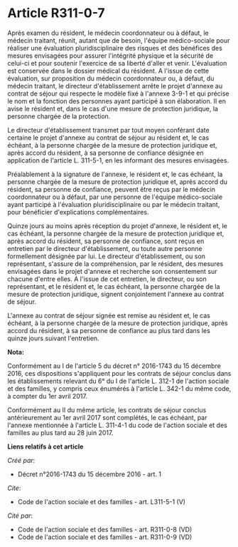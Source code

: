 # Article R311-0-7

Après examen du résident, le médecin coordonnateur ou à défaut, le médecin traitant, réunit, autant que de besoin, l'équipe
médico-sociale pour réaliser une évaluation pluridisciplinaire des risques et des bénéfices des mesures envisagées pour
assurer l'intégrité physique et la sécurité de celui-ci et pour soutenir l'exercice de sa liberté d'aller et venir.
L'évaluation est conservée dans le dossier médical du résident. A l'issue de cette évaluation, sur proposition du médecin
coordonnateur ou, à défaut, du médecin traitant, le directeur d'établissement arrête le projet d'annexe au contrat de séjour
qui respecte le modèle fixé à l'annexe 3-9-1 et qui précise le nom et la fonction des personnes ayant participé à son
élaboration. Il en avise le résident et, dans le cas d'une mesure de protection juridique, la personne chargée de la
protection. 

Le directeur d'établissement transmet par tout moyen conférant date certaine le projet d'annexe au contrat de séjour au
résident et, le cas échéant, à la personne chargée de la mesure de protection juridique et, après accord du résident, à sa
personne de confiance désignée en application de l'article L. 311-5-1, en les informant des mesures envisagées. 

Préalablement à la signature de l'annexe, le résident et, le cas échéant, la personne chargée de la mesure de protection
juridique et, après accord du résident, sa personne de confiance, peuvent être reçus par le médecin coordonnateur ou à
défaut, par une personne de l'équipe médico-sociale ayant participé à l'évaluation pluridisciplinaire ou par le médecin
traitant, pour bénéficier d'explications complémentaires. 

Quinze jours au moins après réception du projet d'annexe, le résident et, le cas échéant, la personne chargée de la mesure de
protection juridique et, après accord du résident, sa personne de confiance, sont reçus en entretien par le directeur
d'établissement, ou toute autre personne formellement désignée par lui. Le directeur d'établissement, ou son représentant,
s'assure de la compréhension, par le résident, des mesures envisagées dans le projet d'annexe et recherche son consentement
sur chacune d'entre elles. A l'issue de cet entretien, le directeur, ou son représentant, et le résident et, le cas échéant,
la personne chargée de la mesure de protection juridique, signent conjointement l'annexe au contrat de séjour. 

L'annexe au contrat de séjour signée est remise au résident et, le cas échéant, à la personne chargée de la mesure de
protection juridique, après accord du résident, à sa personne de confiance au plus tard dans les quinze jours suivant
l'entretien.

**Nota:**

Conformément au I de l'article 5 du décret n° 2016-1743 du 15 décembre 2016, ces dispositions s'appliquent pour les contrats
de séjour conclus dans les établissements relevant du 6° du I de l'article L. 312-1 de l'action sociale et des familles, y
compris ceux énumérés à l'article L. 342-1 du même code, à compter du 1er avril 2017.

Conformément au II du même article, les contrats de séjour conclus antérieurement au 1er avril 2017 sont complétés, le cas
échéant, par l'annexe mentionnée à l'article L. 311-4-1 du code de l'action sociale et des familles au plus tard au 28 juin
2017.

**Liens relatifs à cet article**

_Créé par_:

  - Décret n°2016-1743 du 15 décembre 2016 - art. 1

_Cite_:

  - Code de l'action sociale et des familles - art. L311-5-1 (V)

_Cité par_:

  - Code de l'action sociale et des familles - art. R311-0-8 (VD)
  - Code de l'action sociale et des familles - art. R311-0-9 (VD)
